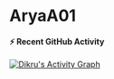# AryaA01
<summary><b>⚡ Recent GitHub Activity</b></summary>
  <br/>
   <a href="https://github.com/sreejithdikru"><img alt="Dikru's Activity Graph" src="https://activity-graph.herokuapp.com/graph?username=sreejithliterally&custom_title=Dikru's%20Contribution%20Graph&theme=react-dark" /></a>
  <br/>

</details>

<br/>
